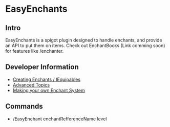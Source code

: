 # EasyEnchants

## Intro
EasyEnchants is a spigot plugin designed to handle enchants, and provide an API to put them on items. Check out EnchantBooks (Link comming soon) for features like /enchanter. 

## Developer Information
- [Creating Enchants / IEquipables](https://github.com/Exeton/EasyEnchants/blob/master/EnchantCreation.MD)
- [Advanced Topics]()
- [Making your own Enchant System]()

## Commands
- /EasyEnchant enchantRefferenceName level
